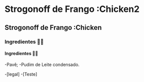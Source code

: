 # Strogonoff de Frango :Chicken2 #
## Strogonoff de Frango :Chicken ##
### Ingredientes :man_cook: ###
#### Ingredientes :man_cook:

-Pavê;
-Pudim de Leite condensado.

-[legal]
-[Teste]
